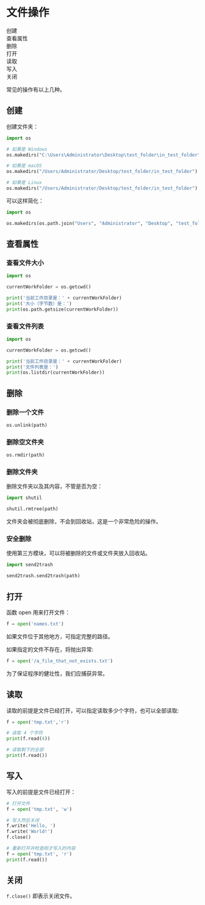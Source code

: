 # 文件操作

<div class="flex justify-start gap-1">
  <div class="brick w-36 h-8">创建</div>
  <div class="brick w-36 h-8">查看属性</div>
  <div class="brick-red w-36 h-8">删除</div>
  <div class="brick w-36 h-8">打开</div>
  <div class="brick w-36 h-8">读取</div>
  <div class="brick w-36 h-8">写入</div>
  <div class="brick w-36 h-8">关闭</div>
</div>

常见的操作有以上几种。

## 创建

创建文件夹：

```python
import os

# 如果是 Windows
os.makedirs("C:\Users\Administrator\Desktop\test_folder\in_test_folder")

# 如果是 macOS
os.makedirs("/Users/Administrator/Desktop/test_folder/in_test_folder")

# 如果是 Linux
os.makedirs("/Users/Administrator/Desktop/test_folder/in_test_folder")
```

可以这样简化：

```python
import os

os.makedirs(os.path.join("Users", "Administrator", "Desktop", "test_folder", "in_test_folder"))
```

## 查看属性

### 查看文件大小

<div class="run"></div>

```python
import os

currentWorkFolder = os.getcwd()

print('当前工作目录是：' + currentWorkFolder)
print('大小（字节数）是：')
print(os.path.getsize(currentWorkFolder))
```

### 查看文件列表

<div class="run"></div>

```python
import os

currentWorkFolder = os.getcwd()

print('当前工作目录是：' + currentWorkFolder)
print('文件列表是：')
print(os.listdir(currentWorkFolder))
```

## 删除

### 删除一个文件

```python
os.unlink(path)
```

### 删除空文件夹

```python
os.rmdir(path)
```

### 删除文件夹

删除文件夹以及其内容，不管是否为空：

```python
import shutil

shutil.rmtree(path)
```

文件夹会被彻底删除，不会到回收站，这是一个非常危险的操作。

### 安全删除

使用第三方模块，可以将被删除的文件或文件夹放入回收站。

```python
import send2trash

send2trash.send2trash(path)
```

## 打开

函数 open 用来打开文件：

```python
f = open('names.txt')
```

如果文件位于其他地方，可指定完整的路径。

如果指定的文件不存在，将抛出异常:

<div class="run"></div>

```python
f = open('/a_file_that_not_exists.txt')
```

为了保证程序的健壮性，我们应捕获异常。

## 读取

读取的前提是文件已经打开，可以指定读取多少个字符，也可以全部读取:

<div class="run"></div>

```python
f = open('tmp.txt','r')

# 读取 4 个字符
print(f.read(4))

# 读取剩下的全部
print(f.read())
```

## 写入

写入的前提是文件已经打开：

<div class="run"></div>

```python
# 打开文件
f = open('tmp.txt', 'w')

# 写入然后关闭
f.write('Hello, ')
f.write('World!')
f.close()

# 重新打开并检查刚才写入的内容
f = open('tmp.txt', 'r')
print(f.read())
```

## 关闭

`f.close()` 即表示关闭文件。
